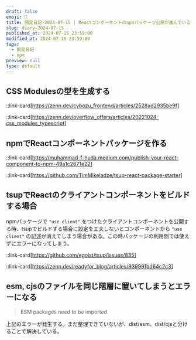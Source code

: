 ```yaml
---
draft: false
emoji: 🐡
title: 開発日記-2024-07-15 | Reactコンポーネントのnpmパッケージ公開が進んでいる
slug: diary-2024-07-15
published_at: 2024-07-15 23:59:00
modified_at: 2024-07-15 23:59:00
tags:
  - 開発日記
  - npm
preview: null
type: default
---
```


## CSS Modulesの型を生成する

::link-card[https://zenn.dev/cybozu_frontend/articles/2528ad2935be9f]

::link-card[https://zenn.dev/overflow_offers/articles/20221024-css_modules_typescript]

## npmでReactコンポーネントパッケージを作る

::link-card[https://muhammad-f-huda.medium.com/publish-your-react-component-to-npm-49a1c2671e22]

::link-card[https://github.com/TimMikeladze/tsup-react-package-starter]

## tsupでReactのクライアントコンポーネントをビルドする場合

npmパッケージで `"use client"` をつけたクライアントコンポーネントを公開する時、tsupでビルドする場合に設定を工夫しないとコンポーネントから `"use client"` の記述が消えてしまう場合がある。この時パッケージの利用側では使えずにエラーになってしまう。

::link-card[https://github.com/egoist/tsup/issues/835]

::link-card[https://zenn.dev/readyfor_blog/articles/939991bd64c2c3]

## esm, cjsのファイルを同じ階層に置いてしまうとエラーになる

> ESM packages need to be imported

上記のエラーが発生する。まだ整理できていないが、dist/esm、dist/cjsと分けることで解決している。
